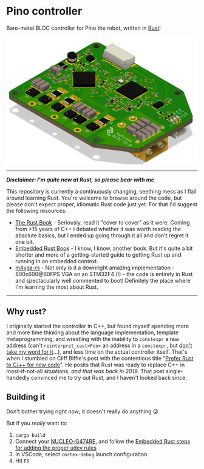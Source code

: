 # Pino controller

Bare-metal BLDC controller for Pino the robot, written in
[Rust](https://www.rust-lang.org)!

![](notes/readme/images/2021-07-28-21-39-41.png)

-----

_**Disclaimer: I'm quite new at Rust, so please bear with me**_

This repository is currently a continuously changing, seething mess as I flail
around learning Rust. You're welcome to browse around the code, but please don't
expect proper, idiomatic Rust code just yet. For that I'd suggest the following
resources:

- [The Rust Book](https://doc.rust-lang.org/book/) - Seriously, read it "cover to cover" as it were. Coming from >15 years of C++ I debated whether it was worth reading the absolute basics, but I ended up going through it all and don't regret it one bit.
- [Embedded Rust Book](https://docs.rust-embedded.org/book/start/registers.html) - I know, I know, another book. But it's quite a bit shorter and more of a getting-started guide to getting Rust up and running in an embedded context.
- [m4vga-rs](https://github.com/cbiffle/m4vga-rs) - Not only is it a downright amazing implementation - 800x600@60FPS VGA on an STM32F4 (!) - the code is entirely in Rust and spectacularly well commented to boot! Definitely the place where I'm learning the most about Rust.

---

## Why rust?

I originally started the controller in C++, but found myself spending more and more time thinking about the language implementation, template metaprogramming, and wrestling with the inability to `constexpr` a raw address (can't `reinterpret_cast<Foo>` an address in a `constexpr`, but [don't take my word for it](https://www.youtube.com/watch?v=uwzuAGtAEFk&t=1217s)...), and less time on the actual controller itself. That's when I stumbled on Cliff Biffle's post with the contentious title "[Prefer Rust to C/++ for new code](http://cliffle.com/blog/prefer-rust/)". He posits that Rust was ready to replace C++ in most-if-not-all situations, _and that was back in 2019_. That post single-handedly convinced me to try out Rust, and I haven't looked back since.

## Building it

Don't bother trying right now; it doesn't really do anything :stuck_out_tongue_winking_eye:

But if you _really_ want to:

1. ```cargo build```
2. Connect your [NUCLEO-G474RE](https://www.st.com/en/evaluation-tools/nucleo-g474re.html), and follow the [Embedded Rust steps for adding the proper udev rules](https://docs.rust-embedded.org/book/intro/install/linux.html#udev-rules)
3. In VSCode, select `cortex-debug` launch configuraiton
4. Hit `F5`
